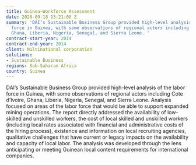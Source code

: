 ```yaml
---
title: Guinea—Workforce Assessment
date: 2020-09-18 13:21:00 Z
summary: 'DAI’s Sustainable Business Group provided high-level analysis of the labor
  force in Guinea, with some observations of regional actors including Cote d’Ivoire,
  Ghana, Liberia, Nigeria, Senegal, and Sierra Leone. '
contract-start-year: 2014
contract-end-year: 2014
client: Multinational corporation
solutions:
- Sustainable Business
regions: Sub-Saharan Africa
country: Guinea
---
```


DAI’s Sustainable Business Group provided high-level analysis of the labor force in Guinea, with some observations of regional actors including Cote d’Ivoire, Ghana, Liberia, Nigeria, Senegal, and Sierra Leone. Analysis focused on areas of the labor force that would be able to support expanded mining operations. The report directly addressed the availability of low-skilled and unskilled workers, the cost of local skilled and unskilled workers (including local rates associated with financial and administrative costs of the hiring process), existence and information on local recruiting agencies, qualitative challenges that have current or legacy impacts on the availability and capacity of local labor. The analysis was developed through the lens anticipating or meeting Guinean local content requirements for international companies.
